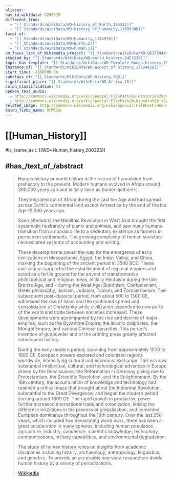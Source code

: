 ```yaml
---
aliases:
has_id_wikidata: Q200325
different_from:
  - "[[_Standards/WikiData/WD~history_of_Earth,156312]]"
  - "[[_Standards/WikiData/WD~history_of_Humanity,17086808]]"
facet_of:
  - "[[_Standards/WikiData/WD~humanity,1156970]]"
  - "[[_Standards/WikiData/WD~Earth,2]]"
  - "[[_Standards/WikiData/WD~human,5]]"
on_focus_list_of_Wikimedia_project: "[[_Standards/WikiData/WD~Q6173448,6173448]]"
studied_by: "[[_Standards/WikiData/WD~world_history,6457238]]"
topic_has_template: "[[_Standards/WikiData/WD~Template_Human_history,7875947]]"
instance_of: "[[_Standards/WikiData/WD~aspect_of_history,17524420]]"
start_time: -2600000-06
subclass_of: "[[_Standards/WikiData/WD~history,309]]"
significant_place: "[[_Standards/WikiData/WD~Africa,15]]"
Colon_Classification: V1
spoken_text_audio:
  - http://commons.wikimedia.org/wiki/Special:FilePath/Es-Historia%20Universal-article.ogg
  - http://commons.wikimedia.org/wiki/Special:FilePath/Wikipedia%20-%20Human%20history%20%28spoken%20by%20AI%20voice%29.mp3
related_image: http://commons.wikimedia.org/wiki/Special:FilePath/Human%20migrations%20and%20mitochondrial%20haplogroups.PNG
Baidu_Tieba_name: 世界历史
---
```


# [[Human_History]] 

#is_/same_as :: [[WD~Human_history,200325]] 

## #has_/text_of_/abstract 

> Human history or world history is the record of humankind from prehistory to the present. 
> Modern humans evolved in Africa around 300,000 years ago 
> and initially lived as hunter-gatherers. 
> 
> They migrated out of Africa during the Last Ice Age 
> and had spread across Earth's continental land except Antarctica 
> by the end of the Ice Age 12,000 years ago. 
> 
> Soon afterward, the Neolithic Revolution in West Asia brought the first systematic husbandry of plants and animals, and saw many humans transition from a nomadic life to a sedentary existence as farmers in permanent settlements. The growing complexity of human societies necessitated systems of accounting and writing.
>
> These developments paved the way for the emergence of early civilizations in Mesopotamia, Egypt, the Indus Valley, and China, marking the beginning of the ancient period in 3500 BCE. These civilizations supported the establishment of regional empires and acted as a fertile ground for the advent of transformative philosophical and religious ideas, initially Hinduism during the late Bronze Age, and – during the Axial Age: Buddhism, Confucianism, Greek philosophy, Jainism, Judaism, Taoism, and Zoroastrianism. The subsequent post-classical period, from about 500 to 1500 CE, witnessed the rise of Islam and the continued spread and consolidation of Christianity while civilization expanded to new parts of the world and trade between societies increased. These developments were accompanied by the rise and decline of major empires, such as the Byzantine Empire, the Islamic caliphates, the Mongol Empire, and various Chinese dynasties. This period's invention of gunpowder and of the printing press greatly affected subsequent history.
>
> During the early modern period, spanning from approximately 1500 to 1800 CE, European powers explored and colonized regions worldwide, intensifying cultural and economic exchange. This era saw substantial intellectual, cultural, and technological advances in Europe driven by the Renaissance, the Reformation in Germany giving rise to Protestantism, the Scientific Revolution, and the Enlightenment. By the 18th century, the accumulation of knowledge and technology had reached a critical mass that brought about the Industrial Revolution, substantial to the Great Divergence, and began the modern period starting around 1800 CE. The rapid growth in productive power further increased international trade and colonization, linking the different civilizations in the process of globalization, and cemented European dominance throughout the 19th century. Over the last 250 years, which included two devastating world wars, there has been a great acceleration in many spheres, including human population, agriculture, industry, commerce, scientific knowledge, technology, communications, military capabilities, and environmental degradation.
>
> The study of human history relies on insights from academic disciplines including history, archaeology, anthropology, linguistics, and genetics. To provide an accessible overview, researchers divide human history by a variety of periodizations.
>
> [Wikipedia](https://en.wikipedia.org/wiki/Human%20history) 

